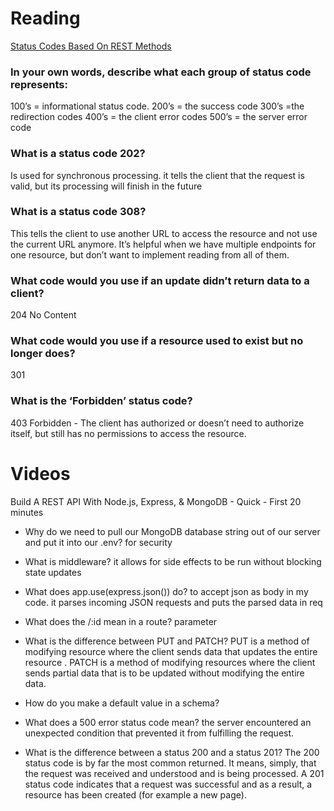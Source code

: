 # Reading

[Status Codes Based On REST Methods](https://www.moesif.com/blog/technical/api-design/Which-HTTP-Status-Code-To-Use-For-Every-CRUD-App/)

### In your own words, describe what each group of status code represents:

100’s = informational status code.
200’s = the success code 
300’s =the redirection codes
400’s = the client error codes
500’s = the server error code

### What is a status code 202?
Is used for synchronous processing. it tells the client that the request is valid, but its processing will finish in the future
### What is a status code 308?
This tells the client to use another URL to access the resource and not use the current URL anymore. It’s helpful when we have multiple endpoints for one resource, but don’t want to implement reading from all of them.

### What code would you use if an update didn’t return data to a client?
204 No Content
### What code would you use if a resource used to exist but no longer does?
301

### What is the ‘Forbidden’ status code?
403 Forbidden - The client has authorized or doesn’t need to authorize itself, but still has no permissions to access the resource.


# Videos
Build A REST API With Node.js, Express, & MongoDB - Quick - First 20 minutes

* Why do we need to pull our MongoDB database string out of our server and put it into our .env? 
for security
* What is middleware?
it allows for side effects to be run without blocking state updates

* What does app.use(express.json()) do?
to accept json as body in my code. it parses incoming JSON requests and puts the parsed data in req
* What does the /:id mean in a route?
parameter
* What is the difference between PUT and PATCH?
PUT is a method of modifying resource where the client sends data that updates the entire resource .                                     	PATCH is a method of modifying resources where the client sends partial data that is to be updated without modifying the entire data.
* How do you make a default value in a schema?
* What does a 500 error status code mean?
the server encountered an unexpected condition that prevented it from fulfilling the request.
* What is the difference between a status 200 and a status 201?
The 200 status code is by far the most common returned. It means, simply, that the request was received and understood and is being processed. A 201 status code indicates that a request was successful and as a result, a resource has been created (for example a new page).
